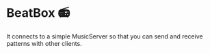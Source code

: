 # BeatBox 📻
It connects to a simple MusicServer so that you can send and receive patterns with other clients.
